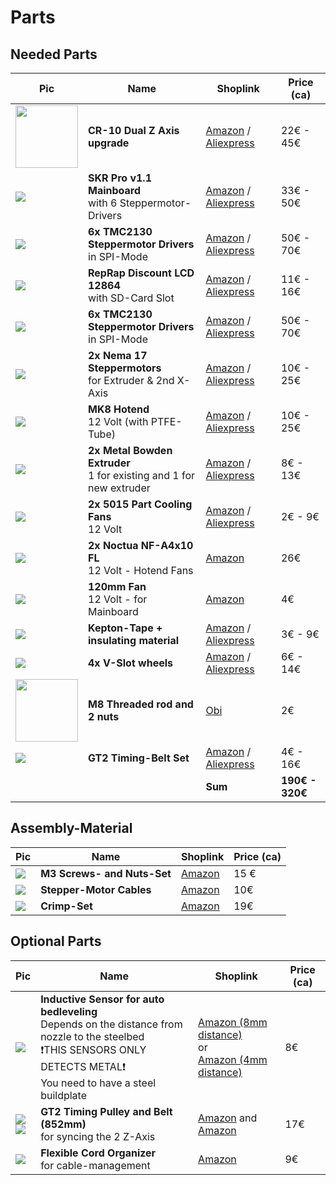 # Parts
## Needed Parts

| Pic | Name | Shoplink | Price (ca) |
|--|--|--|--|
| <img src="https://images-na.ssl-images-amazon.com/images/I/41vLHW8nHKL.jpg" width="100"> | **CR-10 Dual Z Axis upgrade** | [Amazon](https://amzn.to/2GDkn1D) / [Aliexpress](https://www.aliexpress.com/item/33005235559.html)|   22€ - 45€  |
| ![](https://images-na.ssl-images-amazon.com/images/I/71%2BWoab3ziL._SL100_.jpg) | **SKR Pro v1.1 Mainboard**<br>with 6 Steppermotor-Drivers | [Amazon](https://www.amazon.de/gp/product/B07W5XS572/) / [Aliexpress](https://www.aliexpress.com/item/33042699158.html) | 33€ - 50€ |
| ![](https://images-na.ssl-images-amazon.com/images/I/61G7VimABYL._SL100_.jpg) | **6x TMC2130 Steppermotor Drivers**<br>in SPI-Mode | [Amazon](https://amzn.to/3aTRr3j) / [Aliexpress](https://www.aliexpress.com/item/32907648703.html) | 50€ - 70€ |
| ![](https://images-na.ssl-images-amazon.com/images/I/61pZjtEacPL._SL100_.jpg) | **RepRap Discount LCD 12864**<br>with SD-Card Slot | [Amazon](https://amzn.to/37FaMn7) / [Aliexpress](https://www.aliexpress.com/item/4000331136499.html) | 11€ - 16€ |
| ![](https://images-na.ssl-images-amazon.com/images/I/61G7VimABYL._SL100_.jpg) | **6x TMC2130 Steppermotor Drivers**<br>in SPI-Mode | [Amazon](https://amzn.to/2OblObL) / [Aliexpress](https://www.aliexpress.com/item/32907648703.html) | 50€ - 70€ |
| ![](https://images-na.ssl-images-amazon.com/images/I/71ofWfEviDL._SL100_.jpg) | **2x Nema 17 Steppermotors**<br>for Extruder & 2nd X-Axis | [Amazon](https://amzn.to/2RZeJfL) / [Aliexpress](https://www.aliexpress.com/item/4000130492082.html) | 10€ - 25€ |
| ![](https://images-na.ssl-images-amazon.com/images/I/61HmtTC%2BtrL._SL100_.jpg) | **MK8 Hotend**<br>12 Volt (with PTFE-Tube) | [Amazon](https://amzn.to/2Oc3kYZ) / [Aliexpress](https://www.aliexpress.com/item/4000219883438.html)| 10€ - 25€ |
| ![](https://images-na.ssl-images-amazon.com/images/I/71Sqo0MnqFL._SL100_.jpg) | **2x Metal Bowden Extruder**<br>1 for existing and 1 for new extruder | [Amazon](https://amzn.to/2U7rlUz) / [Aliexpress](https://www.aliexpress.com/item/32834380573.html) | 8€ - 13€ |
| ![](https://images-na.ssl-images-amazon.com/images/I/51Jv1SLCGgL._SL100_.jpg) | **2x 5015 Part Cooling Fans**<br>12 Volt | [Amazon](https://amzn.to/2RE35Yz) / [Aliexpress](https://www.aliexpress.com/item/4000141395273.html) | 2€ - 9€ |
| ![](https://images-na.ssl-images-amazon.com/images/I/81ud%2Bv9ghlL._SL100_.jpg) | **2x Noctua NF-A4x10 FL**<br>12 Volt - Hotend Fans| [Amazon](https://amzn.to/37I0RwX) | 26€ |
| ![](https://images-na.ssl-images-amazon.com/images/I/61ky7HJJxCL._SL100_.jpg) | **120mm Fan**<br>12 Volt - for Mainboard | [Amazon](https://amzn.to/2RFA4fl) | 4€ |
| ![](https://images-na.ssl-images-amazon.com/images/I/61LqqjvOLCL._SL100_.jpg) | **Kepton-Tape + insulating material** | [Amazon](hhttps://amzn.to/38Sxpog) / [Aliexpress](https://www.aliexpress.com/item/4000389787844.html)| 3€ - 9€ |
| ![](https://images-na.ssl-images-amazon.com/images/I/61Zay-PxgGL._SL100_.jpg) | **4x V-Slot wheels**| [Amazon](https://amzn.to/38S18gS) / [Aliexpress](https://www.aliexpress.com/item/4000234983430.html) | 6€ - 14€ |
| <img src="https://images.obi.at/product/DE/1197x1088/868788_1.jpg" width="100"> | **M8 Threaded rod and 2 nuts**| [Obi](https://www.obi.at/gewindestangen/lux-gewindestangen-m8-x-1-000-mm-verzinkt/p/7608896) | 2€ |
| ![](https://images-na.ssl-images-amazon.com/images/I/61x2k6e3QZL._SL100_.jpg) | **GT2 Timing-Belt Set**| [Amazon](https://amzn.to/37GUvxM) / [Aliexpress](https://www.aliexpress.com/item/4000091123800.html) | 4€ - 16€ |
|||**Sum**| **190€ - 320€**|



## Assembly-Material ##
| Pic | Name | Shoplink | Price (ca) |
|--|--|--|--|
 ![](https://images-na.ssl-images-amazon.com/images/I/71zeGSWKr9L._SL100_.jpg) | **M3 Screws- and Nuts-Set** | [Amazon](https://amzn.to/2RFuKIG) | 15 € |
| ![](https://images-na.ssl-images-amazon.com/images/I/71v7pr24bEL._SL100_.jpg) | **Stepper-Motor Cables** | [Amazon](https://amzn.to/37I12s7) | 10€ |
| ![](https://images-na.ssl-images-amazon.com/images/I/61ExBwxM9qL._SL100_.jpg) | **Crimp-Set** | [Amazon](https://amzn.to/2ta2J2u) | 19€ |





## Optional Parts
| Pic | Name | Shoplink | Price (ca) |
|--|--|--|--|
| ![](https://images-na.ssl-images-amazon.com/images/I/611P-rqe%2B2L._SL100_.jpg) | **Inductive Sensor for auto bedleveling** <br> Depends on the distance from nozzle to the steelbed <br> :heavy_exclamation_mark:THIS SENSORS ONLY DETECTS METAL:heavy_exclamation_mark: <br> You need to have a steel buildplate| [Amazon (8mm distance)](https://amzn.to/36C1DKr)<br>or<br>[Amazon  (4mm distance)](https://amzn.to/2vztpdX)|   8€  |
| ![](https://images-na.ssl-images-amazon.com/images/I/61-xCj-X1mL._SL100_.jpg)<br>![](https://images-na.ssl-images-amazon.com/images/I/8127114wfIL._SL100_.jpg) | **GT2 Timing Pulley and Belt (852mm)**<br>for syncing the 2 Z-Axis | [Amazon](https://amzn.to/2REfkEr) and [Amazon](https://amzn.to/31882fB) |   17€  |
| ![](https://images-na.ssl-images-amazon.com/images/I/61tIT6079FL._SL100_.jpg)| **Flexible Cord Organizer**<br>for cable-management | [Amazon](https://amzn.to/2vCcS9f) | 9€ |
